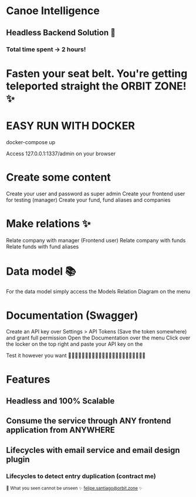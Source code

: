 # Canoe Intelligence
## Headless Backend Solution 🚀
### Total time spent -> 2 hours! 

# Fasten your seat belt. You're getting teleported straight the ORBIT ZONE! ✨

# EASY RUN WITH DOCKER

docker-compose up

Access 127.0.0.1:1337/admin on your browser

# Create some content 
Create your user and password as super admin
Create your frontend user for testing (manager)
Create your fund, fund aliases and companies

# Make relations ✨
Relate company with manager (Frontend user)
Relate company with funds
Relate funds with fund aliases

# Data model 📚
For the data model simply access the Models Relation Diagram on the menu

# Documentation (Swagger)
Create an API key over Settings > API Tokens (Save the token somewhere) and grant full permission
Open the Documentation over the menu
Click over the locker on the top right and paste your API key on the

Test it however you want 🚀🚀🚀🚀🚀🚀🚀🚀🚀🚀🚀🚀🚀🚀🚀🚀🚀🚀🚀🚀🚀🚀🚀

# Features
## Headless and 100% Scalable
## Consume the service through ANY frontend application from ANYWHERE
## Lifecycles with email service and email design plugin
### Lifecycles to detect entry duplication (contract me)

<sub>🤫 What you seen cannot be unseen ✨ felipe.santiago@orbit.zone ✨</sub>

